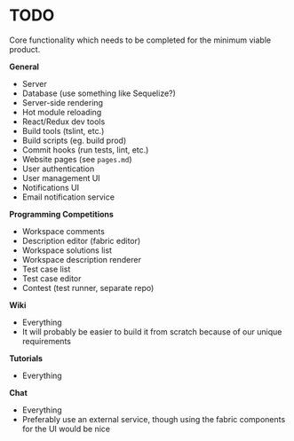 # TODO

Core functionality which needs to be completed for the minimum viable product.

**General**

* Server
* Database (use something like Sequelize?)
* Server-side rendering
* Hot module reloading
* React/Redux dev tools
* Build tools (tslint, etc.)
* Build scripts (eg. build prod)
* Commit hooks (run tests, lint, etc.)
* Website pages (see `pages.md`)
* User authentication
* User management UI
* Notifications UI
* Email notification service

**Programming Competitions**

* Workspace comments
* Description editor (fabric editor)
* Workspace solutions list
* Workspace description renderer
* Test case list
* Test case editor
* Contest (test runner, separate repo)

**Wiki**

* Everything
* It will probably be easier to build it from scratch because of our unique requirements

**Tutorials**

* Everything

**Chat**

* Everything
* Preferably use an external service, though using the fabric components for the UI would be nice

